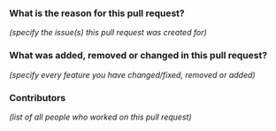 ### What is the reason for this pull request?
*(specify the issue(s) this pull request was created for)*

### What was added, removed or changed in this pull request?
*(specify every feature you have changed/fixed, removed or added)*

### Contributors
*(list of all people who worked on this pull request)*
